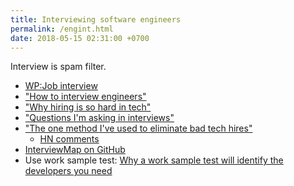 ```yaml
---
title: Interviewing software engineers
permalink: /engint.html
date: 2018-05-15 02:31:00 +0700
---
```


Interview is spam filter.

- [WP:Job interview](https://en.wikipedia.org/wiki/Job_interview)
- ["How to interview engineers"](https://triplebyte.com/blog/how-to-interview-engineers)
- ["Why hiring is so hard in tech"](https://medium.com/javascript-scene/why-hiring-is-so-hard-in-tech-c462c3230017)
- ["Questions I'm asking in interviews"](https://jvns.ca/blog/2013/12/30/questions-im-asking-in-interviews/)
- ["The one method I've used to eliminate bad tech hires"](https://mattermark.com/the-one-method-ive-used-to-eliminate-bad-tech-hires/)
    - [HN comments](https://news.ycombinator.com/item?id=12915809)
- [InterviewMap on GitHub](https://github.com/InterviewMap/InterviewMap)
- Use work sample test: [Why a work sample test will identify the developers you need](https://devskiller.com/work-sample-test-software-developers/)
